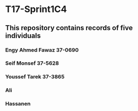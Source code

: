 # T17-Sprint1C4
## This repository contains records of five individuals 
### Engy Ahmed Fawaz 37-0690
### Seif Monsef 37-5628
### Youssef Tarek 37-3865
### Ali 
### Hassanen
